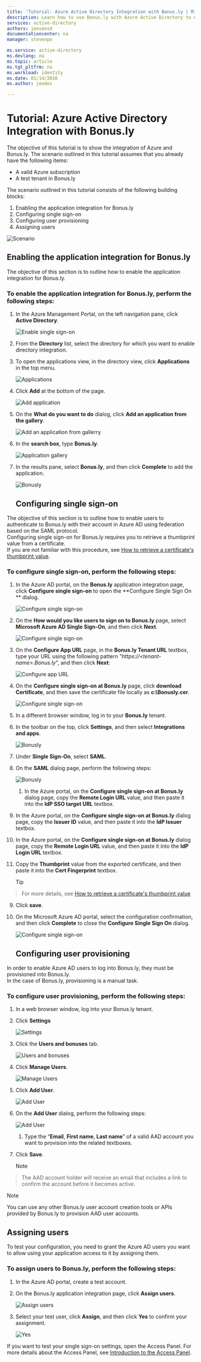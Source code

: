 ```yaml
---
title: 'Tutorial: Azure Active Directory Integration with Bonus.ly | Microsoft Azure'
description: Learn how to use Bonus.ly with Azure Active Directory to enable single sign-on, automated provisioning, and more!
services: active-directory
authors: jeevansd
documentationcenter: na
manager: stevenpo

ms.service: active-directory
ms.devlang: na
ms.topic: article
ms.tgt_pltfrm: na
ms.workload: identity
ms.date: 01/14/2016
ms.author: jeedes

---
```

# Tutorial: Azure Active Directory Integration with Bonus.ly
The objective of this tutorial is to show the integration of Azure and Bonus.ly. The scenario outlined in this tutorial assumes that you already have the following items:

* A valid Azure subscription
* A test tenant in Bonus.ly

The scenario outlined in this tutorial consists of the following building blocks:

1. Enabling the application integration for Bonus.ly
2. Configuring single sign-on
3. Configuring user provisioning
4. Assigning users

![Scenario](./media/active-directory-saas-bonus-tutorial/IC773679.png "Scenario")

## Enabling the application integration for Bonus.ly
The objective of this section is to outline how to enable the application integration for Bonus.ly.

### To enable the application integration for Bonus.ly, perform the following steps:
1. In the Azure Management Portal, on the left navigation pane, click **Active Directory**.

   ![Enable single sign-on](./media/active-directory-saas-bonus-tutorial/IC773680.png "Enable single sign-on")

2. From the **Directory** list, select the directory for which you want to enable directory integration.

3. To open the applications view, in the directory view, click **Applications** in the top menu.

   ![Applications](./media/active-directory-saas-bonus-tutorial/IC700994.png "Applications")

4. Click **Add** at the bottom of the page.

   ![Add application](./media/active-directory-saas-bonus-tutorial/IC749321.png "Add application")

5. On the **What do you want to do** dialog, click **Add an application from the gallery**.

   ![Add an application from gallerry](./media/active-directory-saas-bonus-tutorial/IC749322.png "Add an application from gallerry")

6. In the **search box**, type **Bonus.ly**.

   ![Application gallery](./media/active-directory-saas-bonus-tutorial/IC773681.png "Application gallery")

7. In the results pane, select **Bonus.ly**, and then click **Complete** to add the application.

   ![Bonusly](./media/active-directory-saas-bonus-tutorial/IC773682.png "Bonusly")

   ## Configuring single sign-on

The objective of this section is to outline how to enable users to authenticate to Bonus.ly with their account in Azure AD using federation based on the SAML protocol.  
Configuring single sign-on for Bonus.ly requires you to retrieve a thumbprint value from a certificate.  
If you are not familiar with this procedure, see [How to retrieve a certificate's thumbprint value](http://youtu.be/YKQF266SAxI).

### To configure single sign-on, perform the following steps:
1. In the Azure AD portal, on the **Bonus.ly** application integration page, click **Configure single sign-on** to open the **Configure Single Sign On ** dialog.

   ![Configure single sign-on](./media/active-directory-saas-bonus-tutorial/IC749323.png "Configure single sign-on")

2. On the **How would you like users to sign on to Bonus.ly** page, select **Microsoft Azure AD Single Sign-On**, and then click **Next**.

   ![Configure single sign-on](./media/active-directory-saas-bonus-tutorial/IC773683.png "Configure single sign-on")

3. On the **Configure App URL** page, in the **Bonus.ly Tenant URL** textbox, type your URL using the following pattern "*https://\<tenant-name\>.Bonus.ly*", and then click **Next**: 

   ![Configure app URL](./media/active-directory-saas-bonus-tutorial/IC773684.png "Configure app URL")

4. On the **Configure single sign-on at Bonus.ly** page, click **download Certificate**, and then save the certificate file locally as **c:\\Bonusly.cer**.

   ![Configure single sign-on](./media/active-directory-saas-bonus-tutorial/IC773685.png "Configure single sign-on")

5. In a different browser window, log in to your **Bonus.ly** tenant.

6. In the toolbar on the top, click **Settings**, and then select **Integrations and apps**.

   ![Bonusly](./media/active-directory-saas-bonus-tutorial/IC773686.png "Bonusly")

7. Under **Single Sign-On**, select **SAML**.

8. On the **SAML** dialog page, perform the following steps:

   ![Bonusly](./media/active-directory-saas-bonus-tutorial/IC773687.png "Bonusly")

   1. In the Azure portal, on the **Configure single sign-on at Bonus.ly** dialog page, copy the **Remote Login URL** value, and then paste it into the **IdP SSO target URL** textbox.
2. In the Azure portal, on the **Configure single sign-on at Bonus.ly** dialog page, copy the **Issuer ID** value, and then paste it into the **IdP Issuer** textbox.
3. In the Azure portal, on the **Configure single sign-on at Bonus.ly** dialog page, copy the **Remote Login URL** value, and then paste it into the **IdP Login URL** textbox.
4. Copy the **Thumbprint** value from the exported certificate, and then paste it into the **Cert Fingerprint** textbox.

   > [!TIP]
> For more details, see [How to retrieve a certificate's thumbprint value](http://youtu.be/YKQF266SAxI)
> 

9. Click **save**.

10. On the Microsoft Azure AD portal, select the configuration confirmation, and then click **Complete** to close the **Configure Single Sign On** dialog.

    ![Configure single sign-on](./media/active-directory-saas-bonus-tutorial/IC773689.png "Configure single sign-on")

    ## Configuring user provisioning

In order to enable Azure AD users to log into Bonus.ly, they must be provisioned into Bonus.ly.  
In the case of Bonus.ly, provisioning is a manual task.

### To configure user provisioning, perform the following steps:
1. In a web browser window, log into your Bonus.ly tenant.

2. Click **Settings**

   ![Settings](./media/active-directory-saas-bonus-tutorial/IC781041.png "Settings")

3. Click the **Users and bonuses** tab.

   ![Users and bonuses](./media/active-directory-saas-bonus-tutorial/IC781042.png "Users and bonuses")

4. Click **Manage Users**.

   ![Manage Users](./media/active-directory-saas-bonus-tutorial/IC781043.png "Manage Users")

5. Click **Add User**.

   ![Add User](./media/active-directory-saas-bonus-tutorial/IC781044.png "Add User")

6. On the **Add User** dialog, perform the following steps:

   ![Add User](./media/active-directory-saas-bonus-tutorial/IC781045.png "Add User")

   1. Type the “**Email**, **First name**, **Last name**” of a valid AAD account you want to provision into the related textboxes.
2. Click **Save**.

   > [!NOTE]
> The AAD account holder will receive an email that includes a link to confirm the account before it becomes active.
> 
> 

> [!NOTE]
> You can use any other Bonus.ly user account creation tools or APIs provided by Bonus.ly to provision AAD user accounts.
> 
> 
## Assigning users
To test your configuration, you need to grant the Azure AD users you want to allow using your application access to it by assigning them.

### To assign users to Bonus.ly, perform the following steps:
1. In the Azure AD portal, create a test account.

2. On the Bonus.ly application integration page, click **Assign users**.

   ![Assign users](./media/active-directory-saas-bonus-tutorial/IC773690.png "Assign users")

3. Select your test user, click **Assign**, and then click **Yes** to confirm your assignment.

   ![Yes](./media/active-directory-saas-bonus-tutorial/IC767830.png "Yes")


If you want to test your single sign-on settings, open the Access Panel. For more details about the Access Panel, see [Introduction to the Access Panel](active-directory-saas-access-panel-introduction.md).

